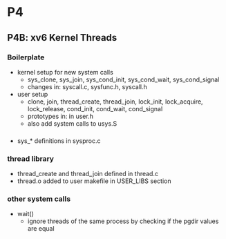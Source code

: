 # P4
## P4B: xv6 Kernel Threads
### Boilerplate
- kernel setup for new system calls
  - sys_clone, sys_join, sys_cond_init, sys_cond_wait, sys_cond_signal
  - changes in: syscall.c, sysfunc.h, syscall.h
- user setup
  - clone, join, thread_create, thread_join, lock_init, lock_acquire,
    lock_release, cond_init, cond_wait, cond_signal
  - prototypes in: in user.h
  - also add system calls to usys.S
  
###
- sys_* definitions in sysproc.c


### thread library
- thread_create and thread_join defined in thread.c
- thread.o added to user makefile in USER_LIBS section

### other system calls
- wait()
  - ignore threads of the same process by checking if the pgdir values are equal